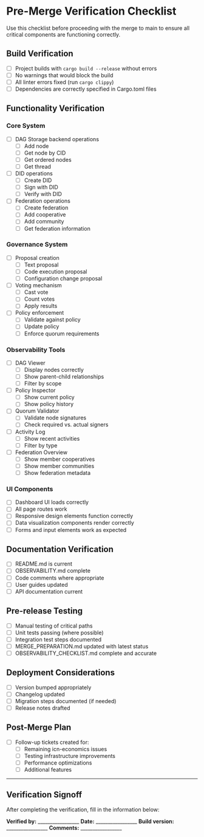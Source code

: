 # Pre-Merge Verification Checklist

Use this checklist before proceeding with the merge to main to ensure all critical components are functioning correctly.

## Build Verification
- [ ] Project builds with `cargo build --release` without errors
- [ ] No warnings that would block the build
- [ ] All linter errors fixed (run `cargo clippy`)
- [ ] Dependencies are correctly specified in Cargo.toml files

## Functionality Verification

### Core System
- [ ] DAG Storage backend operations
  - [ ] Add node
  - [ ] Get node by CID
  - [ ] Get ordered nodes
  - [ ] Get thread
- [ ] DID operations
  - [ ] Create DID
  - [ ] Sign with DID
  - [ ] Verify with DID
- [ ] Federation operations
  - [ ] Create federation
  - [ ] Add cooperative
  - [ ] Add community
  - [ ] Get federation information

### Governance System
- [ ] Proposal creation
  - [ ] Text proposal
  - [ ] Code execution proposal
  - [ ] Configuration change proposal
- [ ] Voting mechanism
  - [ ] Cast vote
  - [ ] Count votes
  - [ ] Apply results
- [ ] Policy enforcement
  - [ ] Validate against policy
  - [ ] Update policy
  - [ ] Enforce quorum requirements

### Observability Tools
- [ ] DAG Viewer
  - [ ] Display nodes correctly
  - [ ] Show parent-child relationships
  - [ ] Filter by scope
- [ ] Policy Inspector
  - [ ] Show current policy
  - [ ] Show policy history
- [ ] Quorum Validator
  - [ ] Validate node signatures
  - [ ] Check required vs. actual signers
- [ ] Activity Log
  - [ ] Show recent activities
  - [ ] Filter by type
- [ ] Federation Overview
  - [ ] Show member cooperatives
  - [ ] Show member communities
  - [ ] Show federation metadata

### UI Components
- [ ] Dashboard UI loads correctly
- [ ] All page routes work
- [ ] Responsive design elements function correctly
- [ ] Data visualization components render correctly
- [ ] Forms and input elements work as expected

## Documentation Verification
- [ ] README.md is current
- [ ] OBSERVABILITY.md complete
- [ ] Code comments where appropriate
- [ ] User guides updated
- [ ] API documentation current

## Pre-release Testing
- [ ] Manual testing of critical paths
- [ ] Unit tests passing (where possible)
- [ ] Integration test steps documented
- [ ] MERGE_PREPARATION.md updated with latest status
- [ ] OBSERVABILITY_CHECKLIST.md complete and accurate

## Deployment Considerations
- [ ] Version bumped appropriately
- [ ] Changelog updated
- [ ] Migration steps documented (if needed)
- [ ] Release notes drafted

## Post-Merge Plan
- [ ] Follow-up tickets created for:
  - [ ] Remaining icn-economics issues
  - [ ] Testing infrastructure improvements
  - [ ] Performance optimizations
  - [ ] Additional features

---

## Verification Signoff
After completing the verification, fill in the information below:

**Verified by:** _________________
**Date:** _________________
**Build version:** _________________
**Comments:** _________________ 